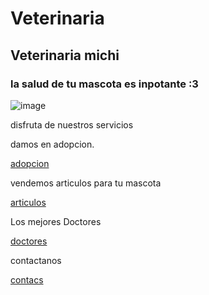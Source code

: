 
# Veterinaria

## Veterinaria michi

### la salud de tu mascota es inpotante :3 

![image](https://user-images.githubusercontent.com/100097825/162327496-b24ba047-a787-4fa8-8a60-d1b279b7ad2c.png)

disfruta de nuestros  servicios

damos en adopcion.

[adopcion](Adopción.md)

vendemos articulos para tu mascota

[articulos](Artículos.md)

Los mejores Doctores

[doctores](doctores.md)

contactanos

[contacs](contactos.md)




